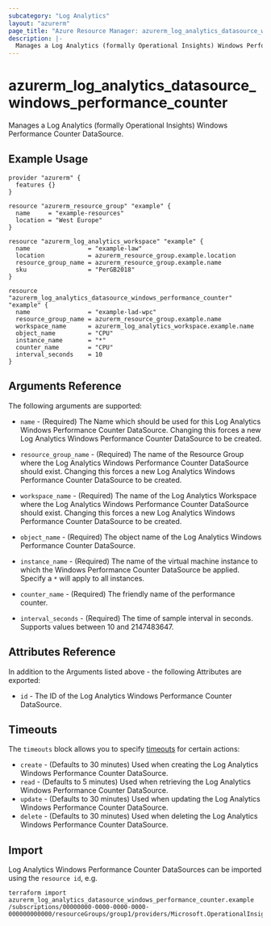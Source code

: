 ```yaml
---
subcategory: "Log Analytics"
layout: "azurerm"
page_title: "Azure Resource Manager: azurerm_log_analytics_datasource_windows_performance_counter"
description: |-
  Manages a Log Analytics (formally Operational Insights) Windows Performance Counter DataSource.
---
```


# azurerm_log_analytics_datasource_windows_performance_counter

Manages a Log Analytics (formally Operational Insights) Windows Performance Counter DataSource.

## Example Usage

```hcl
provider "azurerm" {
  features {}
}

resource "azurerm_resource_group" "example" {
  name     = "example-resources"
  location = "West Europe"
}

resource "azurerm_log_analytics_workspace" "example" {
  name                = "example-law"
  location            = azurerm_resource_group.example.location
  resource_group_name = azurerm_resource_group.example.name
  sku                 = "PerGB2018"
}

resource "azurerm_log_analytics_datasource_windows_performance_counter" "example" {
  name                = "example-lad-wpc"
  resource_group_name = azurerm_resource_group.example.name
  workspace_name      = azurerm_log_analytics_workspace.example.name
  object_name         = "CPU"
  instance_name       = "*"
  counter_name        = "CPU"
  interval_seconds    = 10
}
```

## Arguments Reference

The following arguments are supported:

* `name` - (Required) The Name which should be used for this Log Analytics Windows Performance Counter DataSource. Changing this forces a new Log Analytics Windows Performance Counter DataSource to be created.

* `resource_group_name` - (Required) The name of the Resource Group where the Log Analytics Windows Performance Counter DataSource should exist. Changing this forces a new Log Analytics Windows Performance Counter DataSource to be created.

* `workspace_name` - (Required) The name of the Log Analytics Workspace where the Log Analytics Windows Performance Counter DataSource should exist. Changing this forces a new Log Analytics Windows Performance Counter DataSource to be created.

* `object_name` - (Required) The object name of the Log Analytics Windows Performance Counter DataSource.

* `instance_name` - (Required) The name of the virtual machine instance to which the Windows Performance Counter DataSource be applied. Specify a `*` will apply to all instances.

* `counter_name` - (Required) The friendly name of the performance counter.

* `interval_seconds` - (Required) The time of sample interval in seconds. Supports values between 10 and 2147483647.

## Attributes Reference

In addition to the Arguments listed above - the following Attributes are exported:

* `id` - The ID of the Log Analytics Windows Performance Counter DataSource.

## Timeouts

The `timeouts` block allows you to specify [timeouts](https://www.terraform.io/language/resources/syntax#operation-timeouts) for certain actions:

* `create` - (Defaults to 30 minutes) Used when creating the Log Analytics Windows Performance Counter DataSource.
* `read` - (Defaults to 5 minutes) Used when retrieving the Log Analytics Windows Performance Counter DataSource.
* `update` - (Defaults to 30 minutes) Used when updating the Log Analytics Windows Performance Counter DataSource.
* `delete` - (Defaults to 30 minutes) Used when deleting the Log Analytics Windows Performance Counter DataSource.

## Import

Log Analytics Windows Performance Counter DataSources can be imported using the `resource id`, e.g.

```shell
terraform import azurerm_log_analytics_datasource_windows_performance_counter.example /subscriptions/00000000-0000-0000-0000-000000000000/resourceGroups/group1/providers/Microsoft.OperationalInsights/workspaces/workspace1/datasources/datasource1
```
